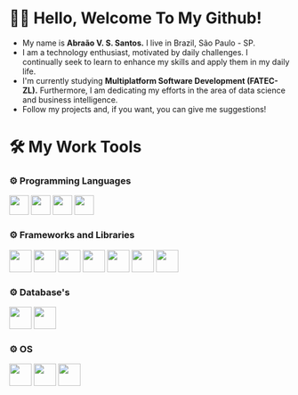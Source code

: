 # 👨‍💻 Hello, Welcome To My Github!
- My name is __Abraão V. S. Santos.__ I live in Brazil, São Paulo - SP.
- I am a technology enthusiast, motivated by daily challenges. I continually seek to learn to enhance my skills and apply them in my daily life.
- I'm currently studying __Multiplatform Software Development (FATEC-ZL).__ Furthermore, I am dedicating my efforts in the area of ​​data science and business intelligence.
- Follow my projects and, if you want, you can give me suggestions!
# 🛠 My Work Tools
<h3>⚙️ Programming Languages</h3>
  <div align="start">
          <img width="35" src="https://cdn.jsdelivr.net/gh/devicons/devicon@latest/icons/java/java-original.svg" />
          <img width="35" src="https://cdn.jsdelivr.net/gh/devicons/devicon@latest/icons/python/python-original.svg" /> 
          <img width="35" src="https://cdn.jsdelivr.net/gh/devicons/devicon@latest/icons/javascript/javascript-original.svg" />
          <img width="35" src="https://cdn.jsdelivr.net/gh/devicons/devicon@latest/icons/azuresqldatabase/azuresqldatabase-original.svg" />
  </div>
<h3>⚙️ Frameworks and Libraries</h3>
<div align="start">
          <img width="40" src="https://cdn.jsdelivr.net/gh/devicons/devicon@latest/icons/spring/spring-original.svg" /> 
          <img width="40" src="https://cdn.jsdelivr.net/gh/devicons/devicon@latest/icons/react/react-original-wordmark.svg" />
          <img width="40" src="https://cdn.jsdelivr.net/gh/devicons/devicon@latest/icons/tailwindcss/tailwindcss-original.svg" />
          <img width="40" src="https://cdn.jsdelivr.net/gh/devicons/devicon@latest/icons/anaconda/anaconda-original.svg" />
          <img width="40" src="https://cdn.jsdelivr.net/gh/devicons/devicon@latest/icons/pandas/pandas-original-wordmark.svg" />
          <img width="40" src="https://cdn.jsdelivr.net/gh/devicons/devicon@latest/icons/numpy/numpy-original.svg" />
          <img width="40" src="https://cdn.jsdelivr.net/gh/devicons/devicon@latest/icons/matplotlib/matplotlib-original.svg" />     
</div>
<h3>⚙️ Database's</h3>
<div align="start">
          <img width="40" src="https://cdn.jsdelivr.net/gh/devicons/devicon@latest/icons/mysql/mysql-original.svg" />
          <img width="40" src="https://cdn.jsdelivr.net/gh/devicons/devicon@latest/icons/sqlite/sqlite-original-wordmark.svg" />
</div>
<h3>⚙️ OS</h3>
<div align="start">
          <img width="40" src="https://cdn.jsdelivr.net/gh/devicons/devicon@latest/icons/linux/linux-original.svg" />
          <img width="40" src="https://cdn.jsdelivr.net/gh/devicons/devicon@latest/icons/ubuntu/ubuntu-original-wordmark.svg" />
          <img width="40" src="https://cdn.jsdelivr.net/gh/devicons/devicon@latest/icons/windows11/windows11-original.svg" />
</div>
